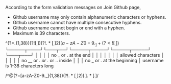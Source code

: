 According to the form validation messages on Join Github page,
- Github username may only contain alphanumeric characters or hyphens.
- Github username cannot have multiple consecutive hyphens.
- Github username cannot begin or end with a hyphen.
- Maximum is 39 characters.

^(?=.{1,38}$)(?![_.])(?!.*[_.]{2})[a-zA-Z0-9._]+(?<![_.])$
 └─────┬────┘└───┬──┘└─────┬─────┘└─────┬─────┘ └───┬───┘
       │         │         │            │           no _ or . at the end
       │         │         │            │
       │         │         │            allowed characters
       │         │         │
       │         │         no __ or _. or ._ or .. inside
       │         │
       │         no _ or . at the beginning
       │
       username is 1-38 characters long

/^@(?=[a-zA-Z0-9._]{1,38}$)(?!.*[_.]{2})[^_.].*[^_.]$/